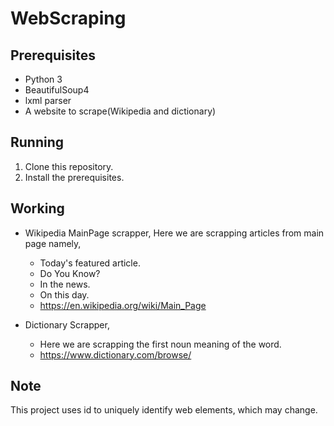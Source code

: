 # WebScraping

## Prerequisites

- Python 3
- BeautifulSoup4
- lxml parser
- A website to scrape(Wikipedia and dictionary)

## Running

1. Clone this repository.
2. Install the prerequisites.

## Working

- Wikipedia MainPage scrapper,
      Here we are scrapping articles from main page namely,
    - Today's featured article.
    - Do You Know?
    - In the news.
    - On this day.
    - https://en.wikipedia.org/wiki/Main_Page
  
- Dictionary Scrapper,
    - Here we are scrapping the first noun meaning of the word.
    - https://www.dictionary.com/browse/

## Note

This project uses id to uniquely identify web elements, which may change.

